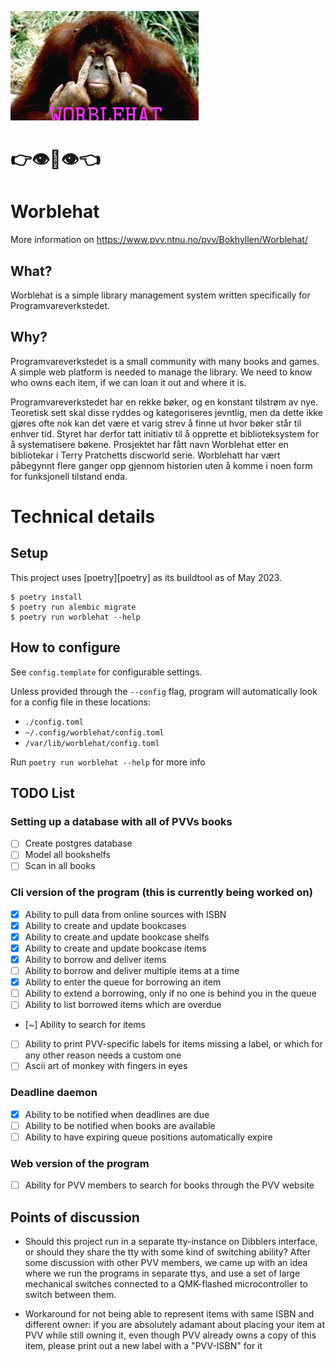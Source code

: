 ![worblehat](worblehat.png)

# 👉👁️👄👁️👈

# Worblehat

More information on  <https://www.pvv.ntnu.no/pvv/Bokhyllen/Worblehat/>

## What?

Worblehat is a simple library management system written specifically for Programvareverkstedet.

## Why?

Programvareverkstedet is a small community with many books and games. A simple web platform is needed to manage the library. We need to know who owns each item, if we can loan it out and where it is.

Programvareverkstedet har en rekke bøker, og en konstant tilstrøm av nye.
Teoretisk sett skal disse ryddes og kategoriseres jevntlig, men da dette ikke gjøres ofte nok kan det være et varig strev å finne ut hvor bøker står til enhver tid.
Styret har derfor tatt initiativ til å opprette et biblioteksystem for å systematisere bøkene.
Prosjektet har fått navn Worblehat etter en bibliotekar i Terry Pratchetts discworld serie.
Worblehatt har vært påbegynnt flere ganger opp gjennom historien uten å komme i noen form for funksjonell tilstand enda.

# Technical details

## Setup

This project uses [poetry][poetry] as its buildtool as of May 2023.

```console
$ poetry install
$ poetry run alembic migrate
$ poetry run worblehat --help
```

## How to configure

See `config.template` for configurable settings.

Unless provided through the `--config` flag, program will automatically look for a config file in these locations:

- `./config.toml`
- `~/.config/worblehat/config.toml`
- `/var/lib/worblehat/config.toml`

Run `poetry run worblehat --help` for more info

## TODO List

### Setting up a database with all of PVVs books

- [ ] Create postgres database
- [ ] Model all bookshelfs
- [ ] Scan in all books

### Cli version of the program (this is currently being worked on)

- [X] Ability to pull data from online sources with ISBN
- [X] Ability to create and update bookcases
- [X] Ability to create and update bookcase shelfs
- [X] Ability to create and update bookcase items
- [X] Ability to borrow and deliver items
- [ ] Ability to borrow and deliver multiple items at a time
- [X] Ability to enter the queue for borrowing an item
- [ ] Ability to extend a borrowing, only if no one is behind you in the queue
- [ ] Ability to list borrowed items which are overdue
- [~] Ability to search for items
- [ ] Ability to print PVV-specific labels for items missing a label, or which for any other reason needs a custom one
- [ ] Ascii art of monkey with fingers in eyes

### Deadline daemon

- [X] Ability to be notified when deadlines are due
- [ ] Ability to be notified when books are available
- [ ] Ability to have expiring queue positions automatically expire

### Web version of the program

- [ ] Ability for PVV members to search for books through the PVV website

## Points of discussion

- Should this project run in a separate tty-instance on Dibblers interface, or should they share the tty with some kind of switching ability?
After some discussion with other PVV members, we came up with an idea where we run the programs in separate ttys, and use a set of large mechanical switches connected to a QMK-flashed microcontroller to switch between them.

- Workaround for not being able to represent items with same ISBN and different owner: if you are absolutely adamant about placing your item at PVV while still owning it, even though PVV already owns a copy of this item, please print out a new label with a "PVV-ISBN" for it